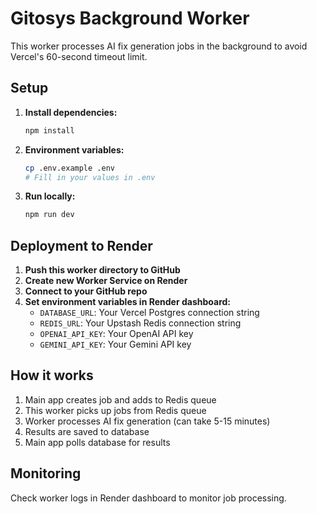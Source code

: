 # Gitosys Background Worker

This worker processes AI fix generation jobs in the background to avoid Vercel's 60-second timeout limit.

## Setup

1. **Install dependencies:**
   ```bash
   npm install
   ```

2. **Environment variables:**
   ```bash
   cp .env.example .env
   # Fill in your values in .env
   ```

3. **Run locally:**
   ```bash
   npm run dev
   ```

## Deployment to Render

1. **Push this worker directory to GitHub**
2. **Create new Worker Service on Render**
3. **Connect to your GitHub repo**
4. **Set environment variables in Render dashboard:**
   - `DATABASE_URL`: Your Vercel Postgres connection string
   - `REDIS_URL`: Your Upstash Redis connection string
   - `OPENAI_API_KEY`: Your OpenAI API key
   - `GEMINI_API_KEY`: Your Gemini API key

## How it works

1. Main app creates job and adds to Redis queue
2. This worker picks up jobs from Redis queue
3. Worker processes AI fix generation (can take 5-15 minutes)
4. Results are saved to database
5. Main app polls database for results

## Monitoring

Check worker logs in Render dashboard to monitor job processing.

